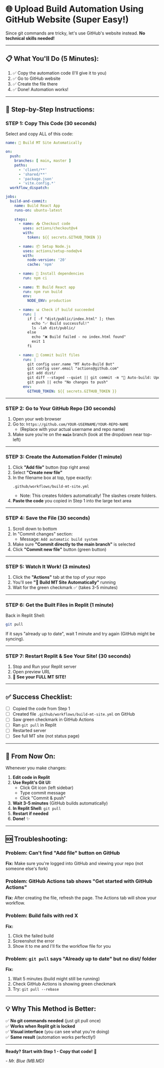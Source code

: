 # 🌐 **Upload Build Automation Using GitHub Website (Super Easy!)**

Since git commands are tricky, let's use GitHub's website instead. **No technical skills needed!**

---

## 📋 **What You'll Do (5 Minutes):**

1. ✅ Copy the automation code (I'll give it to you)
2. ✅ Go to GitHub website
3. ✅ Create the file there
4. ✅ Done! Automation works!

---

## 🚀 **Step-by-Step Instructions:**

### **STEP 1: Copy This Code** (30 seconds)

Select and copy ALL of this code:

```yaml
name: 🚀 Build MT Site Automatically

on:
  push:
    branches: [ main, master ]
    paths:
      - 'client/**'
      - 'shared/**'
      - 'package.json'
      - 'vite.config.*'
  workflow_dispatch:

jobs:
  build-and-commit:
    name: Build React App
    runs-on: ubuntu-latest
    
    steps:
      - name: 📥 Checkout code
        uses: actions/checkout@v4
        with:
          token: ${{ secrets.GITHUB_TOKEN }}
      
      - name: 📦 Setup Node.js
        uses: actions/setup-node@v4
        with:
          node-version: '20'
          cache: 'npm'
      
      - name: 🔧 Install dependencies
        run: npm ci
      
      - name: 🏗️ Build React app
        run: npm run build
        env:
          NODE_ENV: production
      
      - name: 📊 Check if build succeeded
        run: |
          if [ -f "dist/public/index.html" ]; then
            echo "✅ Build successful!"
            ls -lah dist/public/
          else
            echo "❌ Build failed - no index.html found"
            exit 1
          fi
      
      - name: 💾 Commit built files
        run: |
          git config user.name "MT Auto-Build Bot"
          git config user.email "actions@github.com"
          git add dist/
          git diff --staged --quiet || git commit -m "🤖 Auto-build: Update dist/ [skip ci]"
          git push || echo "No changes to push"
        env:
          GITHUB_TOKEN: ${{ secrets.GITHUB_TOKEN }}
```

---

### **STEP 2: Go to Your GitHub Repo** (30 seconds)

1. Open your web browser
2. Go to: `https://github.com/YOUR-USERNAME/YOUR-REPO-NAME`
   - (Replace with your actual username and repo name)
3. Make sure you're on the **`main`** branch (look at the dropdown near top-left)

---

### **STEP 3: Create the Automation Folder** (1 minute)

1. Click **"Add file"** button (top right area)
2. Select **"Create new file"**
3. In the filename box at top, type exactly:
   ```
   .github/workflows/build-mt-site.yml
   ```
   - Note: This creates folders automatically! The slashes create folders.
4. **Paste the code** you copied in Step 1 into the large text area

---

### **STEP 4: Save the File** (30 seconds)

1. Scroll down to bottom
2. In "Commit changes" section:
   - Message: `Add automatic build system`
3. Make sure **"Commit directly to the main branch"** is selected
4. Click **"Commit new file"** button (green button)

---

### **STEP 5: Watch It Work!** (3 minutes)

1. Click the **"Actions"** tab at the top of your repo
2. You'll see **"🚀 Build MT Site Automatically"** running
3. Wait for the green checkmark ✅ (takes 3-5 minutes)

---

### **STEP 6: Get the Built Files in Replit** (1 minute)

Back in Replit Shell:

```bash
git pull
```

If it says "already up to date", wait 1 minute and try again (GitHub might be syncing).

---

### **STEP 7: Restart Replit & See Your Site!** (30 seconds)

1. Stop and Run your Replit server
2. Open preview URL
3. **🎉 See your FULL MT SITE!**

---

## ✅ **Success Checklist:**

- [ ] Copied the code from Step 1
- [ ] Created file `.github/workflows/build-mt-site.yml` on GitHub
- [ ] Saw green checkmark in GitHub Actions
- [ ] Ran `git pull` in Replit
- [ ] Restarted server
- [ ] See full MT site (not status page)

---

## 🔄 **From Now On:**

Whenever you make changes:

1. **Edit code in Replit**
2. **Use Replit's Git UI:**
   - Click Git icon (left sidebar)
   - Type commit message
   - Click "Commit & push"
3. **Wait 3-5 minutes** (GitHub builds automatically)
4. **In Replit Shell:** `git pull`
5. **Restart if needed**
6. **Done!** ✨

---

## 🆘 **Troubleshooting:**

### Problem: Can't find "Add file" button on GitHub
**Fix:** Make sure you're logged into GitHub and viewing your repo (not someone else's fork)

### Problem: GitHub Actions tab shows "Get started with GitHub Actions"
**Fix:** After creating the file, refresh the page. The Actions tab will show your workflow.

### Problem: Build fails with red X
**Fix:** 
1. Click the failed build
2. Screenshot the error
3. Show it to me and I'll fix the workflow file for you

### Problem: `git pull` says "Already up to date" but no dist/ folder
**Fix:** 
1. Wait 5 minutes (build might still be running)
2. Check GitHub Actions is showing green checkmark
3. Try: `git pull --rebase`

---

## 💡 **Why This Method is Better:**

✅ **No git commands needed** (just git pull once)  
✅ **Works when Replit git is locked**  
✅ **Visual interface** (you can see what you're doing)  
✅ **Same result** (automation works perfectly!)

---

**Ready? Start with Step 1 - Copy that code!** 🚀

*- Mr. Blue (MB.MD)*
